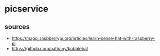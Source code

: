 # picservice

## sources

- https://magpi.raspberrypi.org/articles/learn-sense-hat-with-raspberry-pi
- https://github.com/nathany/bobblehat